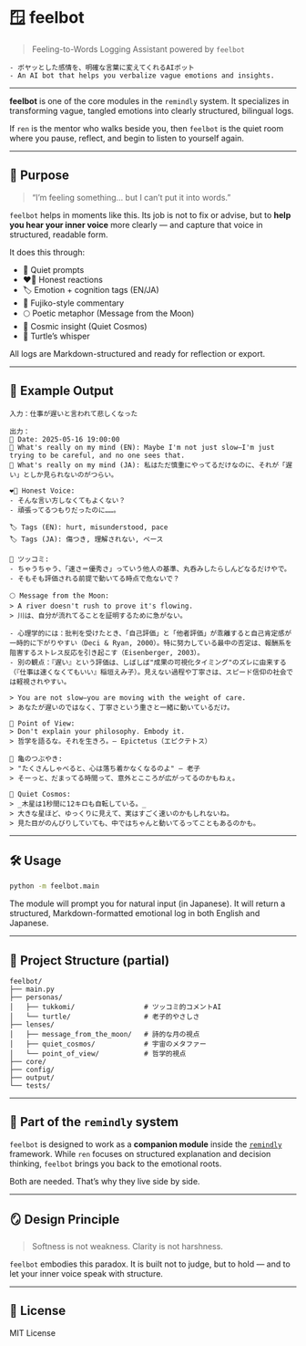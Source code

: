 # 🪟 feelbot

> Feeling-to-Words Logging Assistant powered by `feelbot`
```
- ボヤッとした感情を、明確な言葉に変えてくれるAIボット
- An AI bot that helps you verbalize vague emotions and insights.
```

---

**feelbot** is one of the core modules in the `remindly` system.
It specializes in transforming vague, tangled emotions into clearly structured, bilingual logs.

If `ren` is the mentor who walks beside you,
then `feelbot` is the quiet room where you pause, reflect, and begin to listen to yourself again.

---

## 🎯 Purpose

> “I’m feeling something… but I can’t put it into words.”

`feelbot` helps in moments like this.
Its job is not to fix or advise, but to **help you hear your inner voice** more clearly —
and capture that voice in structured, readable form.

It does this through:

- 💭 Quiet prompts
- ❤️‍🔥 Honest reactions
- 🏷 Emotion + cognition tags (EN/JA)
- 🎯 Fujiko-style commentary
- 🌕 Poetic metaphor (Message from the Moon)
- 🌌 Cosmic insight (Quiet Cosmos)
- 🐢 Turtle’s whisper

All logs are Markdown-structured and ready for reflection or export.

---

## 🧪 Example Output

```plaintext
入力：仕事が遅いと言われて悲しくなった

出力：
📅 Date: 2025-05-16 19:00:00
💭 What's really on my mind (EN): Maybe I'm not just slow—I'm just trying to be careful, and no one sees that.
💭 What's really on my mind (JA): 私はただ慎重にやってるだけなのに、それが「遅い」としか見られないのがつらい。

❤️‍🔥 Honest Voice:
- そんな言い方しなくてもよくない？
- 頑張ってるつもりだったのに……。

🏷 Tags (EN): hurt, misunderstood, pace
🏷 Tags (JA): 傷つき, 理解されない, ペース

🎯 ツッコミ:
- ちゃうちゃう、「速さ＝優秀さ」っていう他人の基準、丸呑みしたらしんどなるだけやで。
- そもそも評価される前提で動いてる時点で危ないで？

🌕 Message from the Moon:
> A river doesn't rush to prove it's flowing.
> 川は、自分が流れてることを証明するために急がない。

- 心理学的には：批判を受けたとき、「自己評価」と「他者評価」が乖離すると自己肯定感が一時的に下がりやすい（Deci & Ryan, 2000）。特に努力している最中の否定は、報酬系を阻害するストレス反応を引き起こす（Eisenberger, 2003）。
- 別の観点：『遅い』という評価は、しばしば"成果の可視化タイミング"のズレに由来する（『仕事は速くなくてもいい』稲垣えみ子）。見えない過程や丁寧さは、スピード信仰の社会では軽視されやすい。

> You are not slow—you are moving with the weight of care.
> あなたが遅いのではなく、丁寧さという重さと一緒に動いているだけ。

💎 Point of View:
> Don't explain your philosophy. Embody it.
> 哲学を語るな。それを生きろ。— Epictetus（エピクテトス）

🐢 亀のつぶやき:
> "たくさんしゃべると、心は落ち着かなくなるのよ" — 老子
> そーっと、だまってる時間って、意外とこころが広がってるのかもねぇ。

🌌 Quiet Cosmos:
> _木星は1秒間に12キロも自転している。_
> 大きな星ほど、ゆっくりに見えて、実はすごく速いのかもしれないね。
> 見た目がのんびりしていても、中ではちゃんと動いてるってこともあるのかも。
```

---

## 🛠 Usage

```bash
python -m feelbot.main
```

The module will prompt you for natural input (in Japanese).
It will return a structured, Markdown-formatted emotional log in both English and Japanese.

---

## 🧭 Project Structure (partial)

```plaintext
feelbot/
├── main.py
├── personas/
│   ├── tukkomi/                 # ツッコミ的コメントAI
│   └── turtle/                  # 老子的やさしさ
├── lenses/
│   ├── message_from_the_moon/   # 詩的な月の視点
│   ├── quiet_cosmos/            # 宇宙のメタファー
│   └── point_of_view/           # 哲学的視点
├── core/
├── config/
├── output/
└── tests/
```

---

## 🌱 Part of the `remindly` system

`feelbot` is designed to work as a **companion module** inside the [`remindly`](../README.md) framework.
While `ren` focuses on structured explanation and decision thinking,
`feelbot` brings you back to the emotional roots.

Both are needed.
That’s why they live side by side.

---

## 🪞 Design Principle

> Softness is not weakness.
> Clarity is not harshness.

`feelbot` embodies this paradox.
It is built not to judge, but to hold —
and to let your inner voice speak with structure.

---

## 🌱 License

MIT License

